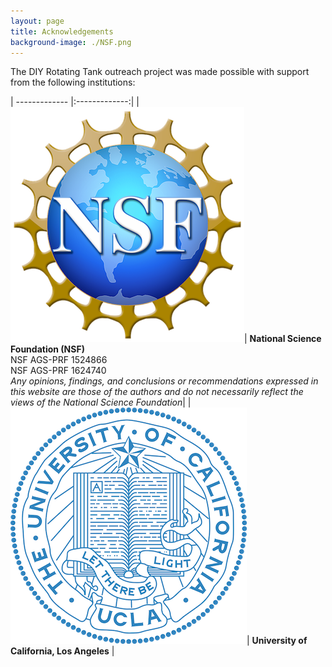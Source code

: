 ```yaml
---
layout: page
title: Acknowledgements
background-image: ./NSF.png
---
```


The DIY Rotating Tank outreach project was made possible with support from the following institutions:

| ------------- |:-------------:|
| ![NSF](./NSF.png)| **National Science Foundation (NSF)** <br>NSF AGS-PRF 1524866 <br>NSF AGS-PRF 1624740 <br>*Any opinions, findings, and conclusions or recommendations expressed in this website are those of the authors and do not necessarily reflect the views of the National Science Foundation*|
| ![UCLA](./UCLA.png)| **University of California, Los Angeles** |
